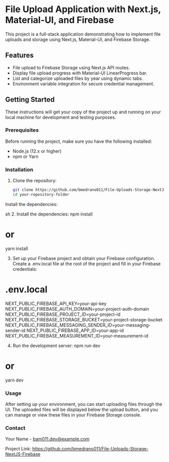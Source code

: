 # File Upload Application with Next.js, Material-UI, and Firebase

This project is a full-stack application demonstrating how to implement file uploads and storage using Next.js, Material-UI, and Firebase Storage.

## Features

- File upload to Firebase Storage using Next.js API routes.
- Display file upload progress with Material-UI LinearProgress bar.
- List and categorize uploaded files by year using dynamic tabs.
- Environment variable integration for secure credential management.

## Getting Started

These instructions will get your copy of the project up and running on your local machine for development and testing purposes.

### Prerequisites

Before running the project, make sure you have the following installed:

- Node.js (12.x or higher)
- npm or Yarn

### Installation

1. Clone the repository:

   ```sh
   git clone https://github.com/bmedrano011/File-Uploads-Storage-NextJS-Firebase.git
   cd your-repository-folder
   ```

Install the dependencies:

sh 2. Install the dependencies:
npm install

# or

yarn install

3. Set up your Firebase project and obtain your Firebase configuration. Create a .env.local file at the root of the project and fill in your Firebase credentials:

# .env.local

NEXT_PUBLIC_FIREBASE_API_KEY=your-api-key
NEXT_PUBLIC_FIREBASE_AUTH_DOMAIN=your-project-auth-domain
NEXT_PUBLIC_FIREBASE_PROJECT_ID=your-project-id
NEXT_PUBLIC_FIREBASE_STORAGE_BUCKET=your-project-storage-bucket
NEXT_PUBLIC_FIREBASE_MESSAGING_SENDER_ID=your-messaging-sender-id
NEXT_PUBLIC_FIREBASE_APP_ID=your-app-id
NEXT_PUBLIC_FIREBASE_MEASUREMENT_ID=your-measurement-id

4. Run the development server:
   npm run dev

# or

yarn dev

### Usage

After setting up your environment, you can start uploading files through the UI. The uploaded files will be displayed below the upload button, and you can manage or view these files in your Firebase Storage console.

### Contact

Your Name - bam011.dev@example.com

Project Link: https://github.com/bmedrano011/File-Uploads-Storage-NextJS-Firebase
